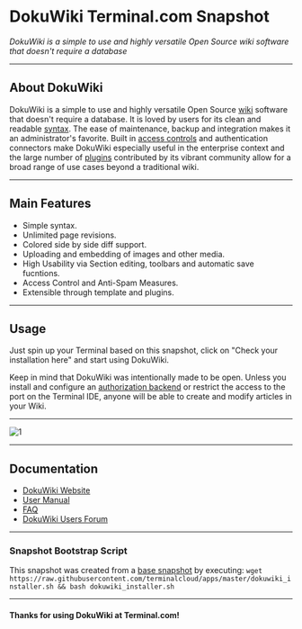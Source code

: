 # **DokuWiki** Terminal.com Snapshot

*DokuWiki is a simple to use and highly versatile Open Source wiki software that doesn't require a database*

---

## About DokuWiki

DokuWiki is a simple to use and highly versatile Open Source [wiki](http://en.wikipedia.org/wiki/wiki) software that doesn't require a database. It is loved by users for its clean and readable [syntax](https://www.dokuwiki.org/wiki:syntax). The ease of maintenance, backup and integration makes it an administrator's favorite. Built in [access controls](http://www.dokuwiki.org/acl) and authentication connectors make DokuWiki especially useful in the enterprise context and the large number of [plugins](http://www.dokuwiki.org/plugins) contributed by its vibrant community allow for a broad range of use cases beyond a traditional wiki.

---

## Main Features

- Simple syntax.
- Unlimited page revisions.
- Colored side by side diff support.
- Uploading and embedding of images and other media.
- High Usability via Section editing, toolbars and automatic save fucntions.
- Access Control and Anti-Spam Measures.
- Extensible through template and plugins.

---

## Usage

Just spin up your Terminal based on this snapshot, click on "Check your installation here" and start using DokuWiki.

Keep in mind that DokuWiki was intentionally made to be open. Unless you install and configure an [authorization backend](https://www.dokuwiki.org/auth) or restrict the access to the port on the Terminal IDE, anyone will be able to create and modify articles in your Wiki.

---

![1](http://cdn.inmotionhosting.com/support/images/stories/edu/dokuwiki/102/102-dokuwiki.gif)

---

## Documentation

- [DokuWiki Website](https://www.dokuwiki.org)
- [User Manual](https://www.dokuwiki.org/manual)
- [FAQ](https://www.dokuwiki.org/FAQ)
- [DokuWiki Users Forum](https://forum.dokuwiki.org/)


---

### Snapshot Bootstrap Script

This snapshot was created from a [base snapshot](https://www.terminal.com/tiny/FzpHiTXG1K) by executing:
`wget https://raw.githubusercontent.com/terminalcloud/apps/master/dokuwiki_installer.sh && bash dokuwiki_installer.sh`

---

#### Thanks for using DokuWiki at Terminal.com!
